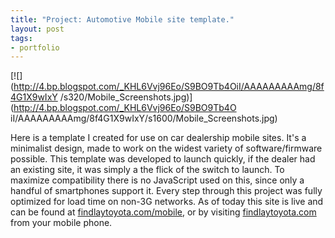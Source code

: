 ```yaml
--- 
title: "Project: Automotive Mobile site template." 
layout: post 
tags:
- portfolio
--- 
```


[![](http://4.bp.blogspot.com/_KHL6Vvj96Eo/S9BO9Tb4OiI/AAAAAAAAAmg/8f4G1X9wIxY
/s320/Mobile_Screenshots.jpg)](http://4.bp.blogspot.com/_KHL6Vvj96Eo/S9BO9Tb4O
iI/AAAAAAAAAmg/8f4G1X9wIxY/s1600/Mobile_Screenshots.jpg)

Here is a template I created for use on car dealership mobile sites. It's a
minimalist design, made to work on the widest variety of software/firmware
possible. This template was developed to launch quickly, if the dealer had an
existing site, it was simply a the flick of the switch to launch. To maximize
compatibility there is no JavaScript used on this, since only a handful of
smartphones support it. Every step through this project was fully optimized
for load time on non-3G networks. As of today this site is  live and can be
found at [findlaytoyota.com/mobile](http://findlaytoyota.com/mobile), or by
visiting [findlaytoyota.com](http://findlaytoyota.com/) from your mobile
phone.
